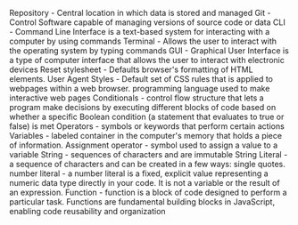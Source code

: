 
  
Repository - Central location in which data is stored and managed
Git - Control Software capable of managing versions of source code or data
CLI - Command Line Interface is a text-based system for interacting with a computer by using commands
Terminal - Allows the user to interact with the operating system by typing commands 
GUI - Graphical User Interface is a type of computer interface that allows the user to interact with electronic devices
Reset stylesheet - Defaults browser's formatting of HTML elements.
User Agent Styles - Default set of CSS rules that is applied to webpages within a web browser.
programming language used to make interactive web pages
Conditionals - control flow structure that lets a program make decisions by executing different blocks of code based on whether a specific Boolean condition (a statement that evaluates to true or false) is met
Operators - symbols or keywords that perform certain actions
Variables - labeled container in the computer's memory that holds a piece of information.
Assignment operator - symbol used to assign a value to a variable
String - sequences of characters and are immutable
String Literal - a sequence of characters and can be created in a few ways: single quotes.
number literal - a number literal is a fixed, explicit value representing a numeric data type directly in your code. It is not a variable or the result of an expression.
Function - function is a block of code designed to perform a particular task. Functions are fundamental building blocks in JavaScript, enabling code reusability and organization
